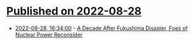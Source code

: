 # [Published on 2022-08-28](index.md)

* [2022-08-28, 16:34:00](https://hardware.slashdot.org/story/22/08/28/0552226/a-decade-after-fukushima-disaster-foes-of-nuclear-power-reconsider?utm_source=rss1.0mainlinkanon&utm_medium=feed) - [A Decade After Fukushima Disaster, Foes of Nuclear Power Reconsider](https://hardware.slashdot.org/story/22/08/28/0552226/a-decade-after-fukushima-disaster-foes-of-nuclear-power-reconsider?utm_source=rss1.0mainlinkanon&utm_medium=feed)
